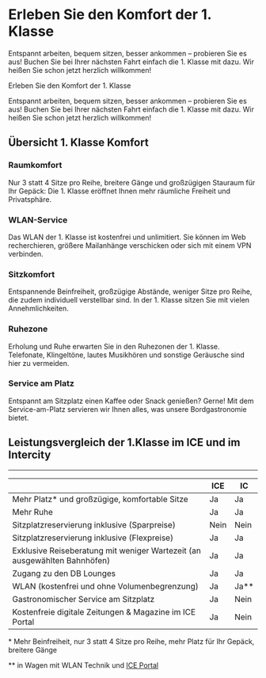 Erleben Sie den Komfort der 1. Klasse
==========

Entspannt arbeiten, bequem sitzen, besser ankommen – probieren Sie es aus! Buchen Sie bei Ihrer nächsten Fahrt einfach die 1. Klasse mit dazu. Wir heißen Sie schon jetzt herzlich willkommen!

Erleben Sie den Komfort der 1. Klasse

Entspannt arbeiten, bequem sitzen, besser ankommen – probieren Sie es aus! Buchen Sie bei Ihrer nächsten Fahrt einfach die 1. Klasse mit dazu. Wir heißen Sie schon jetzt herzlich willkommen!

Übersicht 1. Klasse Komfort
----------

### Raumkomfort ###

Nur 3 statt 4 Sitze pro Reihe, breitere Gänge und großzügigen Stauraum für Ihr Gepäck: Die 1. Klasse eröffnet Ihnen mehr räumliche Freiheit und Privatsphäre.

### WLAN-Service ###

Das WLAN der 1. Klasse ist kostenfrei
und unlimitiert. Sie können im Web recherchieren, größere Mailanhänge verschicken oder sich mit einem VPN verbinden.

### Sitzkomfort ###

Entspannende Beinfreiheit, großzügige Abstände, weniger Sitze pro Reihe, die zudem individuell verstellbar sind. In der 1. Klasse sitzen Sie mit vielen Annehmlichkeiten.

### Ruhezone ###

Erholung und Ruhe erwarten Sie in den Ruhezonen der 1. Klasse. Telefonate, Klingeltöne, lautes Musikhören und sonstige Geräusche sind hier zu vermeiden.

### Service am Platz ###

Entspannt am Sitzplatz einen Kaffee oder Snack genießen? Gerne! Mit dem Service-am-Platz servieren wir Ihnen alles, was unsere Bordgastronomie bietet.

Leistungsvergleich der 1.Klasse im ICE und im Intercity
----------

----------

|                                                                         |ICE |  IC  |
|-------------------------------------------------------------------------|----|------|
|             Mehr Platz\* und großzügige, komfortable Sitze              | Ja |  Ja  |
|                                Mehr Ruhe                                | Ja |  Ja  |
|              Sitzplatzreservierung inklusive (Sparpreise)               |Nein| Nein |
|              Sitzplatzreservierung inklusive (Flexpreise)               | Ja |  Ja  |
|Exklusive Reiseberatung mit weniger Wartezeit (an ausgewählten Bahnhöfen)| Ja |  Ja  |
|                        Zugang zu den DB Lounges                         | Ja |  Ja  |
|              WLAN (kostenfrei und ohne Volumenbegrenzung)               | Ja |Ja\*\*|
|                  Gastronomischer Service am Sitzplatz                   | Ja | Nein |
|         Kostenfreie digitale Zeitungen & Magazine im ICE Portal         | Ja | Nein |

\* Mehr Beinfreiheit, nur 3 statt 4 Sitze pro Reihe, mehr Platz für Ihr Gepäck, breitere Gänge

\*\* in Wagen mit WLAN Technik und [ICE Portal](https://www.bahn.de/service/zug/ice-portal)
